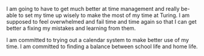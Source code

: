 I am going to have to get much better at time management and really be-able to set my time up wisely to make the most of my time at Turing.
I am supposed to feel overwhelmed and fail time and time again so that I can get better a fixing my mistakes and learning from them.

I am committed to trying out a calendar system to make better use of my time.
I am committed to finding a balance between school life and home life.
